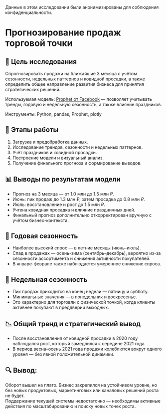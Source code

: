 Данные в этом исследовании были анонимизированы для соблюдения конфиденциальности.


# Прогнозирование продаж торговой точки

## 🎯 Цель исследования
Спрогнозировать продажи на ближайшие 3 месяца с учётом сезонности, недельных паттернов и ковидной просадки, а также определить общее направление развития бизнеса для принятия стратегических решений.

Используемая модель: [Prophet от Facebook](https://facebook.github.io/prophet/) — позволяет учитывать тренды, годовую и недельную сезонность, а также влияние праздников.

Инструменты: Python, pandas, Prophet, plotly


## 🔧 Этапы работы
1. Загрузка и предобработка данных.
2. Исследование трендов, сезонности и недельных паттернов.
3. Учёт праздников и ковидной просадки.
4. Построение модели и визуальный анализ.
5. Получение финального прогноза и формирование выводов.


## 📊 Выводы по результатам модели
- Прогноз на 3 месяца — от 1.0 млн до 1.5 млн ₽.
- Июнь: пик продаж до 1.3 млн ₽, затем просадка до 0.8 млн ₽.
- Июль: восстановление и рост до 1.5 млн ₽.
- Учтена ковидная просадка и влияние праздничных дней.
- Финальный прогноз дополнительно откорректирован вручную с учётом бизнес-контекста.


## 📅 Годовая сезонность
- Наиболее высокий спрос — в летние месяцы (июнь–июль).
- Спад в продажах — осень-зима (сентябрь–декабрь), вероятно из-за сезонности ассортимента и снижения активности покупателей.
- В январе-феврале также наблюдается умеренное снижение спроса.


## 📆 Недельная сезонность
- Пик продаж приходится на конец недели — пятницу и субботу.
- Минимальные значения — в понедельник и воскресенье.
- Это характерно для торговли с физической точкой, когда клиенты активнее покупают в преддверии выходных.


## 📉 Общий тренд и стратегический вывод
- После восстановления от ковидной просадки в 2020 году наблюдался рост, который замедлился к середине 2021 года.
- В период весна–осень 2021 года продажи колеблются вокруг одного уровня — без явной положительной динамики.

## 🔍 Вывод:  
Оборот вышел на плато. Бизнес закрепился на устойчивом уровне, но без новых продуктовых, маркетинговых или каналовых решений роста не будет.  
Поддержание текущей системы недостаточно — необходимы активные действия по масштабированию и поиску новых точек роста.
